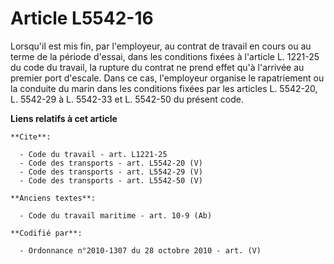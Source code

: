 # Article L5542-16

Lorsqu'il est mis fin, par l'employeur, au contrat de travail en cours ou au terme de la période d'essai, dans les conditions
fixées à l'article L. 1221-25 du code du travail, la rupture du contrat ne prend effet qu'à l'arrivée au premier port
d'escale. Dans ce cas, l'employeur organise le rapatriement ou la conduite du marin dans les conditions fixées par les
articles L. 5542-20, L. 5542-29 à L. 5542-33 et L. 5542-50 du présent code.

**Liens relatifs à cet article**

	**Cite**:

	  - Code du travail - art. L1221-25
	  - Code des transports - art. L5542-20 (V)
	  - Code des transports - art. L5542-29 (V)
	  - Code des transports - art. L5542-50 (V)

	**Anciens textes**:

	  - Code du travail maritime - art. 10-9 (Ab)

	**Codifié par**:

	  - Ordonnance n°2010-1307 du 28 octobre 2010 - art. (V)
